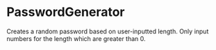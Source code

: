 # PasswordGenerator
Creates a random password based on user-inputted length. Only input numbers for the length which are greater than 0.
